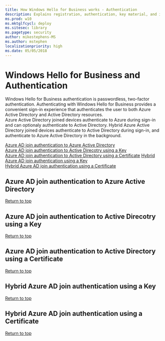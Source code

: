 ```yaml
---
title: How Windows Hello for Business works - Authentication
description: Explains registration, authentication, key material, and infrastructure for Windows Hello for Business.
ms.prod: w10
ms.mktglfcycl: deploy
ms.sitesec: library
ms.pagetype: security
author: mikestephens-MS
ms.author: mstephen
localizationpriority: high
ms.date: 05/05/2018
---
```

# Windows Hello for Business and Authentication

Windows Hello for Business authentication is passwordless, two-factor authentication.  Authenticating with Windows Hello for Business provides a convenient sign-in experience that authenticates the user to both Azure Active Directory and Active Directory resources.<br>
Azure Active Directory joined devices authenticate to Azure during sign-in and can optionaly authenticate to Active Directory.  Hybrid Azure Active Directory joined devices authenticate to Active Directory during sign-in, and authenticate to Azure Active Directory in the background.<br>

[Azure AD join authentication to Azure Active Directory](#AzureADjoinauthenticationtoAzureActiveDirectory)<br>
[Azure AD join authentication to Active Direcotry using a Key](#AzureADjoinauthenticationtoActiveDirecotryusingaKey)<br>
[Azure AD join authentication to Active Directory using a Certificate](#AzureADjoinauthenticationtoActiveDirectoryusingaCertificate)
[Hybrid Azure AD join authentication using a Key](#HybridAzureADjoinauthenticationusingaKey)<br>
[Hybrid Azure AD join authentication using a Certificate](#HybridAzureADjoinauthenticationusingaCertificate)<br>


## Azure AD join authentication to Azure Active Directory



[Return to top](#WindowsHelloforBusinessandAuthentication)
## Azure AD join authentication to Active Direcotry using a Key




[Return to top](#WindowsHelloforBusinessandAuthentication)
## Azure AD join authentication to Active Directory using a Certificate


[Return to top](#WindowsHelloforBusinessandAuthentication)
## Hybrid Azure AD join authentication using a Key




[Return to top](#WindowsHelloforBusinessandAuthentication)
## Hybrid Azure AD join authentication using a Certificate




[Return to top](#WindowsHelloforBusinessandAuthentication)


